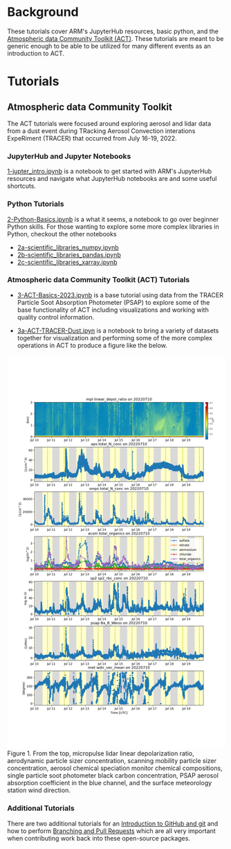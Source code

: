 # Background
These tutorials cover ARM's JupyterHub resources, basic python, and the [Atmospheric data Community Toolkit (ACT)](https://github.com/ARM-DOE/ACT). These tutorials are meant to be generic enough to be able to be utilized for many different events as an introduction to ACT. 

# Tutorials
## Atmospheric data Community Toolkit
The ACT tutorials were focused around exploring aerosol and lidar data from a dust event during TRacking Aerosol Convection interations ExpeRiment (TRACER) that occurred from July 16-19, 2022.

### JupyterHub and Jupyter Notebooks
[1-jupter_intro.ipynb](https://github.com/ARM-Development/ARM-Notebooks/blob/main/Tutorials/ACT-Python-Tutorial/1-jupyter_intro.ipynb) is a notebook to get started with ARM's JupyterHub resources and navigate what JupyterHub notebooks are and some useful shortcuts.

### Python Tutorials
[2-Python-Basics.ipynb](https://github.com/ARM-Development/ARM-Notebooks/blob/main/Tutorials/ACT-Python-Tutorial/2-Python-Basics.ipynb) is a what it seems, a notebook to go over beginner Python skills.  For those wanting to explore some more complex libraries in Python, checkout the other notebooks
- [2a-scientific_libraries_numpy.ipynb](https://github.com/ARM-Development/ARM-Notebooks/blob/main/Tutorials/ACT-Python-Tutorial/2a-scientific_libraries_numpy.ipynb)
- [2b-scientific_libraries_pandas.ipynb](https://github.com/ARM-Development/ARM-Notebooks/blob/main/Tutorials/ACT-Python-Tutorial/2b-scientific_libraries_pandas.ipynb)
- [2c-scientific_libraries_xarray.ipynb](https://github.com/ARM-Development/ARM-Notebooks/blob/main/Tutorials/ACT-Python-Tutorial/2c-scientific_libraries_xarray.ipynb)

### Atmospheric data Community Toolkit (ACT) Tutorials
- [3-ACT-Basics-2023.ipynb](https://github.com/ARM-Development/ARM-Notebooks/blob/main/Tutorials/ACT-Python-Tutorial/3-ACT-Basics.ipynb) is a base tutorial using data from the TRACER Particle Soot Absorption Photometer (PSAP) to explore some of the base functionality of ACT including visualizations and working with quality control information.

- [3a-ACT-TRACER-Dust.ipyn](https://github.com/ARM-Development/ARM-Notebooks/blob/main/Tutorials/ACT-Python-Tutorial/3a-ACT-TRACER-Dust.ipynb) is a notebook to bring a variety of datasets together for visualization and performing some of the more complex operations in ACT to produce a figure like the below.

![Output from the advanced ACT tutorial](https://github.com/ARM-Development/ARM-Notebooks/blob/main/Tutorials/ACT-Python-Tutorial/images/output.png)
Figure 1. From the top, micropulse lidar linear depolarization ratio, aerodynamic particle sizer concentration, scanning mobility particle sizer concentration, aerosol chemical speciation monitor chemical compositions, single particle soot photometer black carbon concentration, PSAP aerosol absorption coefficient in the blue channel, and the surface meteorology station wind direction.

### Additional Tutorials
There are two additional tutorials for an [Introduction to GitHub and git](https://github.com/ARM-Development/ARM-Notebooks/blob/main/Tutorials/ACT-Python-Tutorial/optional_github_intro.md) and how to perform [Branching and Pull Requests](https://github.com/ARM-Development/ARM-Notebooks/blob/main/Tutorials/ACT-Python-Tutorial/optional_github_branching.md) which are all very important when contributing work back into these open-source packages.
